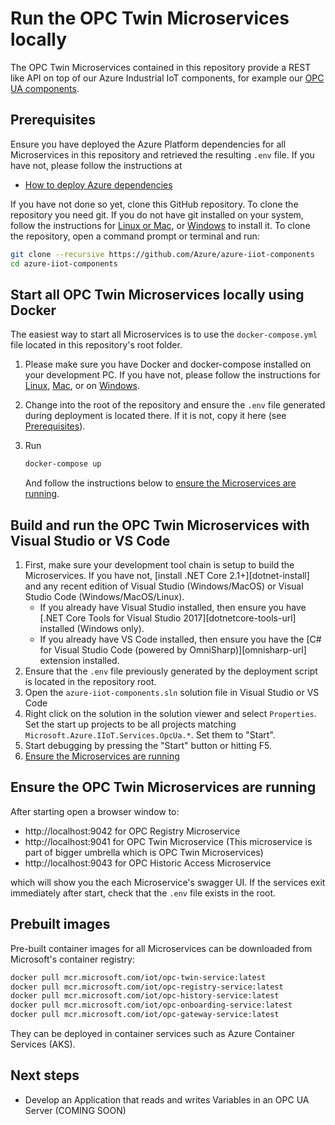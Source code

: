 # Run the OPC Twin Microservices locally

The OPC Twin Microservices contained in this repository provide a REST like API on top of our Azure Industrial IoT components, for example our [OPC UA components](https://github.com/Azure/azure-iiot-opc-ua).  

## Prerequisites

Ensure you have deployed the Azure Platform dependencies for all Microservices in this repository and retrieved the resulting `.env` file.  If you have not, please follow the instructions at

- [How to deploy Azure dependencies](howto-deploy-dependencies.md)

If you have not done so yet, clone this GitHub repository.  To clone the repository you need git.  If you do not have git installed on your system, follow the instructions for [Linux or Mac](https://git-scm.com/book/en/v2/Getting-Started-Installing-Git), or [Windows](https://gitforwindows.org/) to install it.  To clone the repository, open a command prompt or terminal and run:

```bash
git clone --recursive https://github.com/Azure/azure-iiot-components 
cd azure-iiot-components
```

## Start all OPC Twin Microservices locally using Docker

The easiest way to start all Microservices is to use the `docker-compose.yml` file located in this repository's root folder.

1. Please make sure you have Docker and docker-compose installed on your development PC.  If you have not, please follow the instructions for [Linux](https://docs.docker.com/install/linux/docker-ce/ubuntu/), [Mac](https://docs.docker.com/docker-for-mac/install/), or on [Windows](https://docs.docker.com/docker-for-windows/install/).

2. Change into the root of the repository and ensure the `.env` file generated during deployment is located there.  If it is not, copy it here (see [Prerequisites](#Prerequisites)).  

3. Run

   ```bash
   docker-compose up
   ```

   And follow the instructions below to [ensure the Microservices are running](#Ensure-the-Microservices-are-running).

## Build and run the OPC Twin Microservices with Visual Studio or VS Code

1. First, make sure your development tool chain is setup to build the Microservices. If you have not, [install .NET Core 2.1+][dotnet-install] and any recent edition of Visual Studio (Windows/MacOS) or Visual Studio Code (Windows/MacOS/Linux).
   - If you already have Visual Studio installed, then ensure you have [.NET Core Tools for Visual Studio 2017][dotnetcore-tools-url] installed (Windows only).
   - If you already have VS Code installed, then ensure you have the [C# for Visual Studio Code (powered by OmniSharp)][omnisharp-url] extension installed. 
2. Ensure that the `.env` file previously generated by the deployment script is located in the repository root. 
3. Open the `azure-iiot-components.sln` solution file in Visual Studio or VS Code
4. Right click on the solution in the solution viewer and select `Properties`. Set the start up projects to be all projects matching `Microsoft.Azure.IIoT.Services.OpcUa.*`.  Set them to "Start".
5. Start debugging by pressing the "Start" button or hitting F5.
6. [Ensure the Microservices are running](#Ensure-the-Microservices-are-running)

## Ensure the OPC Twin Microservices are running

After starting open a browser window to:

- http://localhost:9042 for OPC Registry Microservice
- http://localhost:9041 for OPC Twin Microservice (This microservice is part of bigger umbrella which is OPC Twin Microservices)
- http://localhost:9043 for OPC Historic Access Microservice

which will show you the each Microservice's swagger UI. If the services exit immediately after start, check that the `.env` file exists in the root.  

## Prebuilt images

Pre-built container images for all Microservices can be downloaded from Microsoft's container registry:

```bash
docker pull mcr.microsoft.com/iot/opc-twin-service:latest
docker pull mcr.microsoft.com/iot/opc-registry-service:latest
docker pull mcr.microsoft.com/iot/opc-history-service:latest  
docker pull mcr.microsoft.com/iot/opc-onboarding-service:latest  
docker pull mcr.microsoft.com/iot/opc-gateway-service:latest
```

They can be deployed in container services such as Azure Container Services (AKS).

## Next steps

- Develop an Application that reads and writes Variables in an OPC UA Server (COMING SOON)